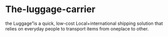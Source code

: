 # The-luggage-carrier
the Luggage”is a quick, low-cost Local+international shipping solution that relies on everyday people to transport items from oneplace to other.
